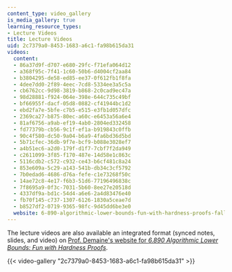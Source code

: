 ```yaml
---
content_type: video_gallery
is_media_gallery: true
learning_resource_types:
- Lecture Videos
title: Lecture Videos
uid: 2c7379a0-8453-1683-a6c1-fa98b615da31
videos:
  content:
  - 86a37d9f-d707-e680-29fc-f71efa064d12
  - a368f95c-7f41-1c60-50b6-d4004cf2aa84
  - b3804295-de58-ed85-ee37-0f612fb1f8fa
  - 4dee7dd0-2f89-4eec-7cd8-5334ee3a5c5a
  - cb6762cc-9d98-3819-b868-2c0cad9ec47a
  - 98d28881-f924-064e-398e-644c735c49bf
  - bf66955f-dacf-05d8-0882-cf41944bc1d2
  - ebd2fa7e-5bfe-c7b5-e515-e3fb1d057dfc
  - 2369ca27-b875-80ec-a60c-e6453a56a6e4
  - 81af6756-a9ab-ef19-4ab0-2804ed332458
  - fd77379b-cb56-9c1f-ef1a-b919843c0ffb
  - 90c4f580-dc50-9a04-b6a9-4fa6bd36d5bd
  - 5b71cfec-36db-9f7e-bcf9-b088e3028ef7
  - a4b51ec6-a2d0-179f-d1f7-7cbf7f2da949
  - c2611099-3f85-f170-487e-14d58e1c863c
  - 5116cdb2-c572-c932-ce43-b6cf481c8a24
  - 853e609a-5c29-a143-541b-db34c3cf5792
  - 7b0edad6-4686-d76a-fefe-c1e73268f50c
  - 14ae72c8-4e17-f6b3-51d6-77196496838c
  - 7f8695a9-0f3c-7031-5b60-8ee27e20518d
  - 4337df9a-bd1c-54d4-a6e6-2a4d83476e40
  - fb70f145-c737-1307-6126-1830a5ceae7d
  - b8527df2-0719-9365-98fc-9d45dd6be3e0
  website: 6-890-algorithmic-lower-bounds-fun-with-hardness-proofs-fall-2014
---
```


The lecture videos are also available an integrated format (synced notes, slides, and video) on [Prof. Demaine's website for _6.890 Algorithmic Lower Bounds: Fun with Hardness Proofs_](http://courses.csail.mit.edu/6.890/fall14/lectures/).

{{< video-gallery "2c7379a0-8453-1683-a6c1-fa98b615da31" >}}

